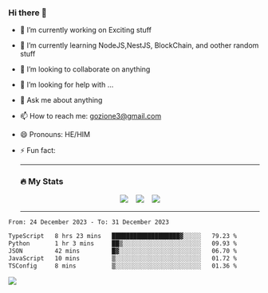 ### Hi there 👋

<!--
**charlieScript/charlieScript** is a ✨ _special_ ✨ repository because its `README.md` (this file) appears on your GitHub profile.

Here are some ideas to get you started: -->

- 🔭 I’m currently working on Exciting stuff
- 🌱 I’m currently learning NodeJS,NestJS, BlockChain, and oother random stuff
- 👯 I’m looking to collaborate on anything
- 🤔 I’m looking for help with ...
- 💬 Ask me about anything
- 📫 How to reach me: gozione3@gmail.com
- 😄 Pronouns: HE/HIM
- ⚡ Fun fact:


  ---

  ### :fire: My Stats

  <div id="stats" align="center">
  <img src="http://github-readme-streak-stats.herokuapp.com?user=charlieScript&theme=dark&date_format=M%20j%5B%2C%20Y%5D" />&nbsp;&nbsp;&nbsp;
  <img src="https://github-readme-stats.vercel.app/api/top-langs/?username=charlieScript&layout=compact&theme=vision-friendly-dark"/>&nbsp;&nbsp;&nbsp;
  <img src="https://github-readme-stats.vercel.app/api?username=charlieScript&show_icons=true&theme=radical"/>
  </div>

  ---



<!--START_SECTION:waka-->

```txt
From: 24 December 2023 - To: 31 December 2023

TypeScript   8 hrs 23 mins   ███████████████████▓░░░░░   79.23 %
Python       1 hr 3 mins     ██▒░░░░░░░░░░░░░░░░░░░░░░   09.93 %
JSON         42 mins         █▓░░░░░░░░░░░░░░░░░░░░░░░   06.70 %
JavaScript   10 mins         ▒░░░░░░░░░░░░░░░░░░░░░░░░   01.72 %
TSConfig     8 mins          ▒░░░░░░░░░░░░░░░░░░░░░░░░   01.36 %
```

<!--END_SECTION:waka-->
![](https://komarev.com/ghpvc/?username=charlieScript)
